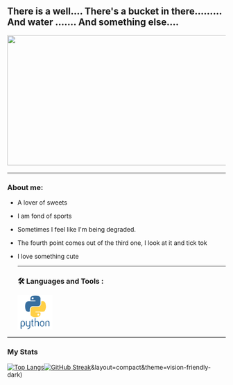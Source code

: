 ## There is a well.... There's a bucket in there......... And water ....... And something else....
<div align="center">
  <img src="https://i.giphy.com/media/v1.Y2lkPTc5MGI3NjExZnRoMHY2bTFnejQ5MGN3cnJwdjlvMG1qcWg2N2JsYnFlZXE5azlqeCZlcD12MV9pbnRlcm5hbF9naWZfYnlfaWQmY3Q9Zw/G4pjS44hM9ia9PgCH9/giphy.gif" width="600" height="300"/>
</div>

---
### About me:
- A lover of sweets
- I am fond of sports
- Sometimes I feel like I'm being degraded.
- The fourth point comes out of the third one, I look at it and tick tok
- I love something cute

  ---
  ### :hammer_and_wrench: Languages and Tools :
  <div>
  <img src="https://raw.githubusercontent.com/devicons/devicon/ca28c779441053191ff11710fe24a9e6c23690d6/icons/python/python-original-wordmark.svg" title="Java" alt="Python" width="80" height="80"/>&nbsp;
</div>

---
### My Stats
[![Top Langs](https://github-readme-stats.vercel.app/api/top-langs/?username=<ahref="https://git.io/streak-stats">)<img src="https://github-readme-streak-stats.herokuapp.com?user=Nikitosikbarbosik&theme=dark&hide_border=true&mode=weekly" alt="GitHub Streak"/></a>&layout=compact&theme=vision-friendly-dark)](https://github.com/anuraghazra/github-readme-stats)
